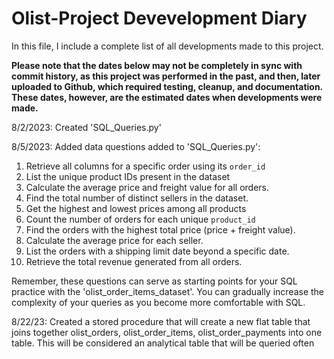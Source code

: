# Olist-Project Devevelopment Diary


In this file, I include a complete list of all developments made to this project. 

**Please note that the dates below may not be completely in sync with commit history, as this project was performed in the past, and then, later uploaded to Github, which required testing, cleanup, and documentation. These dates, however, are the estimated dates when developments were made.**

8/2/2023: Created 'SQL_Queries.py'

8/5/2023: Added data questions added to 'SQL_Queries.py':


1. Retrieve all columns for a specific order using its `order_id`
2. List the unique product IDs present in the dataset
3. Calculate the average price and freight value for all orders.
4. Find the total number of distinct sellers in the dataset.
5. Get the highest and lowest prices among all products
6. Count the number of orders for each unique `product_id`
7. Find the orders with the highest total price (price + freight value).
8. Calculate the average price for each seller.
9. List the orders with a shipping limit date beyond a specific date.
10. Retrieve the total revenue generated from all orders.
    

Remember, these questions can serve as starting points for your SQL practice with the 'olist_order_items_dataset'. You can gradually increase the complexity of your queries as you become more comfortable with SQL.

8/22/23: Created a stored procedure that will create a new flat table that joins together olist_orders, olist_order_items,  olist_order_payments into one table. This will be considered an analytical table that will be queried often